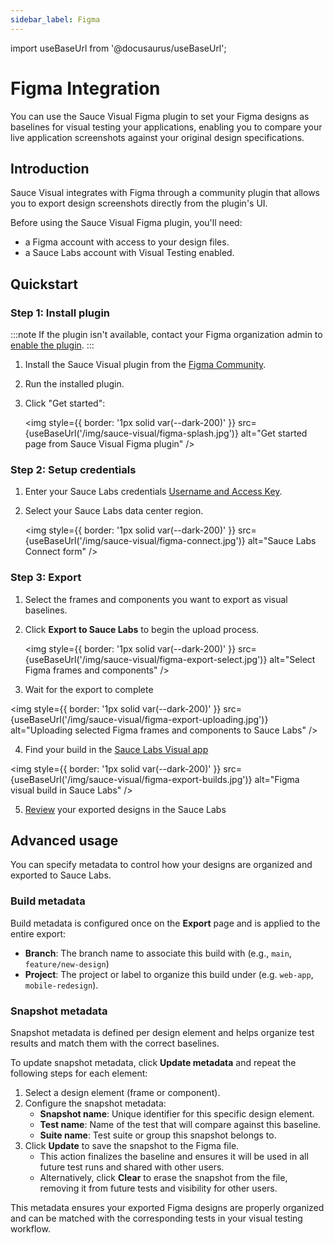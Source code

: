 ```yaml
---
sidebar_label: Figma
---
```


import useBaseUrl from '@docusaurus/useBaseUrl';

# Figma Integration

You can use the Sauce Visual Figma plugin to set your Figma designs as baselines for visual testing your applications, enabling you to compare your live application screenshots against your original design specifications.

## Introduction

Sauce Visual integrates with Figma through a community plugin that allows you to export design screenshots directly from the plugin's UI.

Before using the Sauce Visual Figma plugin, you'll need:
- a Figma account with access to your design files.
- a Sauce Labs account with Visual Testing enabled.

[//]: # (TODO: Link to examples)

## Quickstart

### Step 1: Install plugin

:::note
If the plugin isn't available, contact your Figma organization admin to [enable the plugin](https://help.figma.com/hc/en-us/articles/4404228724759-Manage-plugins-and-widgets-in-an-organization).
:::

[//]: # (TODO: Update the plugin link)
1. Install the Sauce Visual plugin from the [Figma Community](https://www.figma.com/community/plugins).
2. Run the installed plugin.
3. Click "Get started":

    <img
        style={{ border: '1px solid var(--dark-200)' }}
        src={useBaseUrl('/img/sauce-visual/figma-splash.jpg')} 
        alt="Get started page from Sauce Visual Figma plugin" 
    />


### Step 2: Setup credentials

1. Enter your Sauce Labs credentials [Username and Access Key](https://app.saucelabs.com/user-settings).
2. Select your Sauce Labs data center region.

    <img
        style={{ border: '1px solid var(--dark-200)' }}
        src={useBaseUrl('/img/sauce-visual/figma-connect.jpg')}
        alt="Sauce Labs Connect form"
    />

### Step 3: Export
1. Select the frames and components you want to export as visual baselines.
2. Click **Export to Sauce Labs** to begin the upload process.

    <img
        style={{ border: '1px solid var(--dark-200)' }}
        src={useBaseUrl('/img/sauce-visual/figma-export-select.jpg')}
        alt="Select Figma frames and components"
    />

3. Wait for the export to complete

<img
  style={{ border: '1px solid var(--dark-200)' }}
  src={useBaseUrl('/img/sauce-visual/figma-export-uploading.jpg')}
  alt="Uploading selected Figma frames and components to Sauce Labs"
/>

4. Find your build in the [Sauce Labs Visual app](https://app.saucelabs.com/visual/builds/)

<img
    style={{ border: '1px solid var(--dark-200)' }}
    src={useBaseUrl('/img/sauce-visual/figma-export-builds.jpg')}
    alt="Figma visual build in Sauce Labs"
/>

5. [Review](https://docs.saucelabs.com/visual-testing/workflows/review/) your exported designs in the Sauce Labs



## Advanced usage

You can specify metadata to control how your designs are organized and exported to Sauce Labs.

### Build metadata

Build metadata is configured once on the **Export** page and is applied to the entire export:
- **Branch**: The branch name to associate this build with (e.g., `main`, `feature/new-design`)
- **Project**: The project or label to organize this build under (e.g. `web-app`, `mobile-redesign`).


### Snapshot metadata

Snapshot metadata is defined per design element and helps organize test results and match them with the correct baselines.

To update snapshot metadata, click **Update metadata** and repeat the following steps for each element:

1. Select a design element (frame or component).
2. Configure the snapshot metadata:
    - **Snapshot name**: Unique identifier for this specific design element.
    - **Test name**: Name of the test that will compare against this baseline.
    - **Suite name**: Test suite or group this snapshot belongs to.
3. Click **Update** to save the snapshot to the Figma file.
    - This action finalizes the baseline and ensures it will be used in all future test runs and shared with other users.
    - Alternatively, click **Clear** to erase the snapshot from the file, removing it from future tests and visibility for other users.


This metadata ensures your exported Figma designs are properly organized and can be matched with the corresponding tests in your visual testing workflow.
